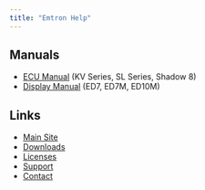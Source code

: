 ```yaml
---
title: "Emtron Help"
---
```


## Manuals
 * [ECU Manual](/engine-management) (KV Series, SL Series, Shadow 8)
 * [Display Manual](/displays) (ED7, ED7M, ED10M)

## Links
 * [Main Site](https://emtron.world/)
 * [Downloads](https://downloads.emtronaustralia.com.au/)
 * [Licenses](https://license.emtronaustralia.com.au/)
 * [Support](https://emtron.world/pages/support)
 * [Contact](https://emtron.world/pages/contact)

